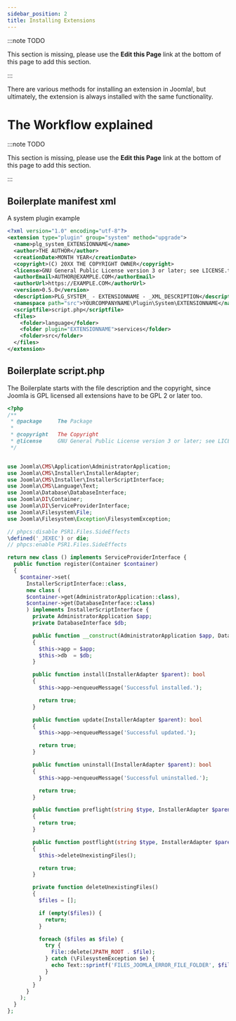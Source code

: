 ```yaml
---
sidebar_position: 2
title: Installing Extensions
---
```


:::note TODO

This section is missing, please use the **Edit this Page** link at the bottom of this page to add this section.

:::

There are various methods for installing an extension in Joomla!, but ultimately, the extension is always
installed with the same functionality.

The Workflow explained
======================

:::note TODO

This section is missing, please use the **Edit this Page** link at the bottom of this page to add this section.

:::

## Boilerplate manifest xml

A system plugin example

```xml
<?xml version="1.0" encoding="utf-8"?>
<extension type="plugin" group="system" method="upgrade">
  <name>plg_system_EXTENSIONNAME</name>
  <author>THE AUTHOR</author>
  <creationDate>MONTH YEAR</creationDate>
  <copyright>(C) 20XX THE COPYRIGHT OWNER</copyright>
  <license>GNU General Public License version 3 or later; see LICENSE.txt</license>
  <authorEmail>AUTHOR@EXAMPLE.COM</authorEmail>
  <authorUrl>https://EXAMPLE.COM</authorUrl>
  <version>0.5.0</version>
  <description>PLG_SYSTEM_ - EXTENSIONNAME - _XML_DESCRIPTION</description>
  <namespace path="src">YOURCOMPANYNAME\Plugin\System\EXTENSIONNAME</namespace>
  <scriptfile>script.php</scriptfile>
  <files>
    <folder>language</folder>
    <folder plugin="EXTENSIONNAME">services</folder>
    <folder>src</folder>
  </files>
</extension>
```

## Boilerplate script.php

The Boilerplate starts with the file description and the copyright, since Joomla is GPL licensed all extensions
have to be GPL 2 or later too.

```php
<?php
/**
 * @package     The Package
 *
 * @copyright   The Copyright
 * @license     GNU General Public License version 3 or later; see LICENSE.txt
 */


use Joomla\CMS\Application\AdministratorApplication;
use Joomla\CMS\Installer\InstallerAdapter;
use Joomla\CMS\Installer\InstallerScriptInterface;
use Joomla\CMS\Language\Text;
use Joomla\Database\DatabaseInterface;
use Joomla\DI\Container;
use Joomla\DI\ServiceProviderInterface;
use Joomla\Filesystem\File;
use Joomla\Filesystem\Exception\FilesystemException;

// phpcs:disable PSR1.Files.SideEffects
\defined('_JEXEC') or die;
// phpcs:enable PSR1.Files.SideEffects

return new class () implements ServiceProviderInterface {
  public function register(Container $container)
  {
    $container->set(
      InstallerScriptInterface::class,
      new class (
      $container->get(AdministratorApplication::class),
      $container->get(DatabaseInterface::class)
      ) implements InstallerScriptInterface {
        private AdministratorApplication $app;
        private DatabaseInterface $db;

        public function __construct(AdministratorApplication $app, DatabaseInterface $db)
        {
          $this->app = $app;
          $this->db  = $db;
        }

        public function install(InstallerAdapter $parent): bool
        {
          $this->app->enqueueMessage('Successful installed.');

          return true;
        }

        public function update(InstallerAdapter $parent): bool
        {
          $this->app->enqueueMessage('Successful updated.');

          return true;
        }

        public function uninstall(InstallerAdapter $parent): bool
        {
          $this->app->enqueueMessage('Successful uninstalled.');

          return true;
        }

        public function preflight(string $type, InstallerAdapter $parent): bool
        {
          return true;
        }

        public function postflight(string $type, InstallerAdapter $parent): bool
        {
          $this->deleteUnexistingFiles();

          return true;
        }

        private function deleteUnexistingFiles()
        {
          $files = [];

          if (empty($files)) {
            return;
          }

          foreach ($files as $file) {
            try {
              File::delete(JPATH_ROOT . $file);
            } catch (\FilesystemException $e) {
              echo Text::sprintf('FILES_JOOMLA_ERROR_FILE_FOLDER', $file) . '<br>';
            }
          }
        }
      }
    );
  }
};
```
